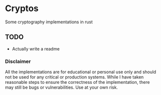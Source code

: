 # Cryptos
Some cryptography implementations in rust

## TODO
- Actually write a readme

### Disclaimer
All the implementations are for educational or personal use only and should not be used for any critical or production systems. While I have taken reasonable steps to ensure the correctness of the implementation, there may still be bugs or vulnerabilities. Use at your own risk.
